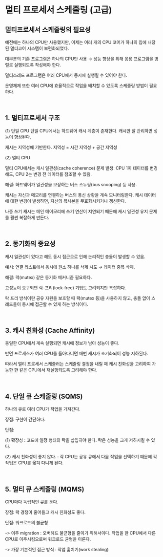 # 멀티 프로세서 스케줄링 (고급)

## 멀티프로세서 스케줄링의 필요성
예전에는 하나의 CPU만 사용했지만, 이제는 여러 개의 CPU 코어가 하나의 칩에 내장된 멀티코어 시스템이 보편화되었다.
  
대부분의 기존 프로그램은 하나의 CPU만 사용 → 성능 향상을 위해 응용 프로그램을 병렬로 실행되도록 작성해야 한다.

멀티스레드 프로그램은 여러 CPU에서 동시에 실행될 수 있어야 한다.

운영체제 또한 여러 CPU에 효율적으로 작업을 배치할 수 있도록 스케줄링 방법이 필요하다.

<br>

## 1. 멀티프로세서 구조
(1) 단일 CPU
단일 CPU에서는 하드웨어 캐시 계층이 존재한다. 캐시만 잘 관리하면 성능이 향상된다.

캐시는 지역성에 기반한다. 지역성 = 시간 지역성 + 공간 지역성

(2) 멀티 CPU

멀티 CPU에서는 캐시 일관성(cache coherence) 문제 발생: CPU 1이 데이터를 변경해도, CPU 2는 변경 전 데이터를 참조할 수 있음.

해결: 하드웨어가 일관성을 보장하는 버스 스누핑(bus snooping) 등 사용.

캐시는 자신과 메모리를 연결하는 버스의 통신 상황을 계속 모니터링한다. 캐시 데이터에 대한 변경이 발생하면, 자신의 복사본을 무효화시키거나 갱신한다. 

나중 쓰기 캐시는 메인 메이모리에 쓰기 연산이 지연되기 때문에 캐시 일관성 유지 문제를 훨씬 복잡하게 만든다.

<br>

## 2. 동기화의 중요성
캐시 일관성이 있다고 해도 동시 접근으로 인해 논리적인 충돌이 발생할 수 있음.

예시: 연결 리스트에서 동시에 원소 하나를 삭제 시도 → 데이터 중복 삭제.

해결: 락(mutex) 같은 동기화 메커니즘 필요하다.

고성능이 요구되면 락-프리(lock-free) 기법도 고려되지만 복잡하다.

락 프리 방식이란 공유 자원을 보호할 때 락(mutex 등)을 사용하지 않고, 충돌 없이 스레드들이 동시에 접근할 수 있게 하는 방식이다.

<br>

## 3. 캐시 친화성 (Cache Affinity)
동일한 CPU에서 계속 실행되면 캐시에 정보가 남아 성능이 좋다.

반면 프로세스가 여러 CPU를 돌아다니면 매번 캐시가 초기화되어 성능 저하된다.

따라서 멀티 프로세서 스케줄러는 스케줄링 결정을 내릴 때 캐시 친화성을 고려하여 가능한 한 같은 CPU에서 재실행되도록 고려해야 한다.

<br>

## 4. 단일 큐 스케줄링 (SQMS)
하나의 큐로 여러 CPU가 작업을 가져간다.

장점: 구현이 간단하다.

단점:

(1) 확장성 : 코드에 일정 형태의 락을 삽입히야 한다. 락은 성능을 크게 저하시킬 수 있다.

(2) 캐시 친화성이 좋지 않다. : 각 CPU는 공유 큐에서 다음 작업을 선택하기 때문에 각 작업은 CPU를 옮겨 다니게 된다.

<br>

## 5. 멀티 큐 스케줄링 (MQMS)
CPU마다 독립적인 큐를 둔다. 

장점: 락 경쟁이 줄어들고 캐시 친화성도 좋다.

단점: 워크로드의 불균형

-> 이주 migration : 오버헤드 불균형을 줄이기 위해서이다. 작업을 한 CPU에서 다른 CPU로 이주시킴으로써 워크로드 균형을 이룬다.

-> 가장 기본적인 접근 방식 : 작업 훔치기(work stealing) 


